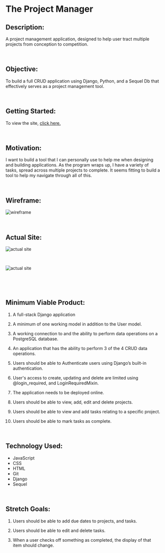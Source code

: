 # **The Project Manager** 

## Description:

A project management application, designed to help user tract multiple projects from conception to competition.

<p>&nbsp;</p>

## Objective:

To build a full CRUD application using Django, Python, and a Sequel Db that effectively serves as a project management tool.

<p>&nbsp;</p>

## Getting Started:

To view the site, 
[click here.](https://the-project-manager-01.herokuapp.com/)

<p>&nbsp;</p>

## Motivation:

I want to build a tool that I can personally use to help me when designing and building applications. As the program wraps up, I have a variety of tasks, spread across multiple projects to complete. It seems fitting to build a tool to help my navigate through all of this.

<p>&nbsp;</p>

## Wireframe:

![wireframe](https://i.imgur.com/3Ada25N.png "Wireframe")

<p>&nbsp;</p>

## Actual Site:

![actual site](https://i.imgur.com/KJ6dAy4.png "The Project Manager Project Page")
<p>&nbsp;</p>

![actual site](https://i.imgur.com/UJnQClB.png "The Project Manager Project Detail Page")

<p>&nbsp;</p>
<p>&nbsp;</p>

## Minimum Viable Product:

1. A full-stack Django application
   
2. A minimum of one working model in addition to the User model.

3. A working connection to and the ability to perform data operations on a PostgreSQL database.

4. An application that has the ability to perform 3 of the 4 CRUD data operations.
   
5. Users should be able to Authenticate users using Django’s built-in authentication.
   
6. User's access to create, updating and delete are limited using @login_required, and LoginRequiredMixin.
   
7. The application needs to be deployed online.
     
8. Users should be able to view, add, edit and delete projects.
   
9. Users should be able to view and add tasks relating to a specific project.
   
10. Users should be able to mark tasks as complete.

<p>&nbsp;</p>

## Technology Used:

* JavaScript
* CSS
* HTML
* Git
* Django
* Sequel

<p>&nbsp;</p>

## Stretch Goals:

1. Users should be able to add due dates to projects, and tasks.
   
2. Users should be able to edit and delete tasks.
   
3. When a user checks off something as completed, the display of that item should change.
